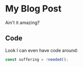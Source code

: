 # My Blog Post
Ain't it amazing?

## Code
Look I can even have code around:
```javascript
const suffering = !needed();
```
